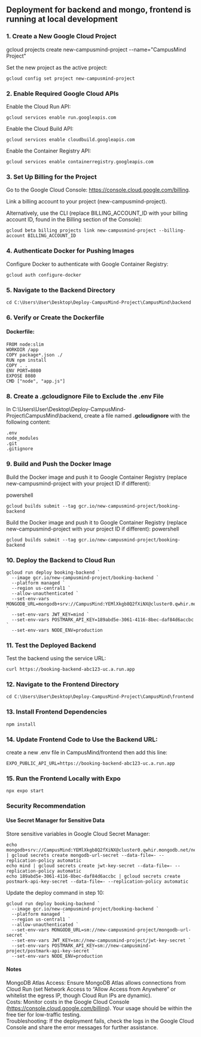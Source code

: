 ## Deployment for backend and mongo, frontend is running at local development


### 1. Create a New Google Cloud Project
gcloud projects create new-campusmind-project --name="CampusMind Project"

Set the new project as the active project:
```
gcloud config set project new-campusmind-project
```

### 2. Enable Required Google Cloud APIs

Enable the Cloud Run API:
```
gcloud services enable run.googleapis.com
```

Enable the Cloud Build API:
```
gcloud services enable cloudbuild.googleapis.com
```

Enable the Container Registry API:
```
gcloud services enable containerregistry.googleapis.com
```

### 3. Set Up Billing for the Project

Go to the Google Cloud Console: https://console.cloud.google.com/billing.

Link a billing account to your project (new-campusmind-project).

Alternatively, use the CLI (replace BILLING_ACCOUNT_ID with your billing account ID, found in the Billing section of the Console):
```
gcloud beta billing projects link new-campusmind-project --billing-account BILLING_ACCOUNT_ID
```

### 4. Authenticate Docker for Pushing Images

Configure Docker to authenticate with Google Container Registry:
```
gcloud auth configure-docker
```

### 5. Navigate to the Backend Directory
```
cd C:\Users\User\Desktop\Deploy-CampusMind-Project\CampusMind\backend
```

### 6. Verify or Create the Dockerfile

#### Dockerfile:
```
FROM node:slim
WORKDIR /app
COPY package*.json ./
RUN npm install
COPY . .
ENV PORT=8080
EXPOSE 8080
CMD ["node", "app.js"]
```

### 8. Create a .gcloudignore File to Exclude the .env File
In C:\Users\User\Desktop\Deploy-CampusMind-Project\CampusMind\backend, create a file named **.gcloudignore** with the following content:
```
.env
node_modules
.git
.gitignore
```

### 9. Build and Push the Docker Image
Build the Docker image and push it to Google Container Registry (replace new-campusmind-project with your project ID if different):

powershell
```
gcloud builds submit --tag gcr.io/new-campusmind-project/booking-backend
```

Build the Docker image and push it to Google Container Registry (replace new-campusmind-project with your project ID if different):
powershell
```
gcloud builds submit --tag gcr.io/new-campusmind-project/booking-backend
```

### 10. Deploy the Backend to Cloud Run
```
gcloud run deploy booking-backend `
  --image gcr.io/new-campusmind-project/booking-backend `
  --platform managed `
  --region us-central1 `
  --allow-unauthenticated `
  --set-env-vars MONGODB_URL=mongodb+srv://CampusMind:YEMlXkgb8Q2fXiNX@cluster0.qwhir.mongodb.net/newFrontEnd `
  --set-env-vars JWT_KEY=mind `
  --set-env-vars POSTMARK_API_KEY=189abd5e-3061-4116-8bec-daf84d6accbc `
  --set-env-vars NODE_ENV=production
```

### 11. Test the Deployed Backend
Test the backend using the service URL:
```
curl https://booking-backend-abc123-uc.a.run.app
```

### 12. Navigate to the Frontend Directory
```
cd C:\Users\User\Desktop\Deploy-CampusMind-Project\CampusMind\frontend
```

### 13. Install Frontend Dependencies
```
npm install
```

### 14. Update Frontend Code to Use the Backend URL: 
create a new .env file in CampusMind/frontend then add this line:
```
EXPO_PUBLIC_API_URL=https://booking-backend-abc123-uc.a.run.app
```

### 15. Run the Frontend Locally with Expo
```
npx expo start
```

### Security Recommendation
#### Use Secret Manager for Sensitive Data
Store sensitive variables in Google Cloud Secret Manager:
```
echo mongodb+srv://CampusMind:YEMlXkgb8Q2fXiNX@cluster0.qwhir.mongodb.net/newFrontEnd | gcloud secrets create mongodb-url-secret --data-file=- --replication-policy automatic
echo mind | gcloud secrets create jwt-key-secret --data-file=- --replication-policy automatic
echo 189abd5e-3061-4116-8bec-daf84d6accbc | gcloud secrets create postmark-api-key-secret --data-file=- --replication-policy automatic
```

Update the deploy command in step 10:
```
gcloud run deploy booking-backend `
  --image gcr.io/new-campusmind-project/booking-backend `
  --platform managed `
  --region us-central1 `
  --allow-unauthenticated `
  --set-env-vars MONGODB_URL=sm://new-campusmind-project/mongodb-url-secret `
  --set-env-vars JWT_KEY=sm://new-campusmind-project/jwt-key-secret `
  --set-env-vars POSTMARK_API_KEY=sm://new-campusmind-project/postmark-api-key-secret `
  --set-env-vars NODE_ENV=production
```

#### Notes
MongoDB Atlas Access: Ensure MongoDB Atlas allows connections from Cloud Run (set Network Access to “Allow Access from Anywhere” or whitelist the egress IP, though Cloud Run IPs are dynamic).  
Costs: Monitor costs in the Google Cloud Console (https://console.cloud.google.com/billing). Your usage should be within the free tier for low-traffic testing.  
Troubleshooting: If the deployment fails, check the logs in the Google Cloud Console and share the error messages for further assistance.  
